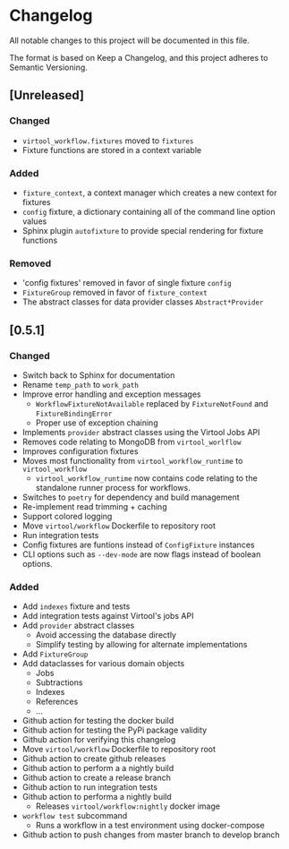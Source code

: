 # Changelog

All notable changes to this project will be documented in this file.

The format is based on Keep a Changelog, and this project adheres to Semantic Versioning.
## [Unreleased]

### Changed

- `virtool_workflow.fixtures` moved to `fixtures`
- Fixture functions are stored in a context variable

### Added
- `fixture_context`, a context manager which creates a new context for fixtures
- `config` fixture, a dictionary containing all of the command line option values
- Sphinx plugin `autofixture` to provide special rendering for fixture functions

### Removed
- 'config fixtures' removed in favor of single fixture `config`
- `FixtureGroup` removed in favor of `fixture_context`
- The abstract classes for data provider classes `Abstract*Provider`

## [0.5.1]

### Changed

- Switch back to Sphinx for documentation
- Rename `temp_path` to `work_path`
- Improve error handling and exception messages
    - `WorkflowFixtureNotAvailable` replaced by `FixtureNotFound` and `FixtureBindingError`
    - Proper use of exception chaining
- Implements `provider` abstract classes using the Virtool Jobs API 
- Removes code relating to MongoDB from `virtool_worlflow` 
- Improves configuration fixtures
- Moves most functionality from `virtool_workflow_runtime` to `virtool_workflow`
    - `virtool_workflow_runtime` now contains code relating to the standalone runner process for workflows.
- Switches to `poetry` for dependency and build management
- Re-implement read trimming + caching
- Support colored logging
- Move `virtool/workflow` Dockerfile to repository root
- Run integration tests
- Config fixtures are funtions instead of `ConfigFixture` instances
- CLI options such as `--dev-mode` are now flags instead of boolean options.

### Added

- Add `indexes` fixture and tests
- Add integration tests against Virtool's jobs API
- Add `provider` abstract classes
    - Avoid accessing the database directly
    - Simplify testing by allowing for alternate implementations
- Add `FixtureGroup`
- Add dataclasses for various domain objects
    - Jobs
    - Subtractions
    - Indexes
    - References
    - ...
- Github action for testing the docker build
- Github action for testing the PyPi package validity
- Github action for verifying this changelog
- Move `virtool/workflow` Dockerfile to repository root
- Github action to create github releases
- Github action to perform a a nightly build
- Github action to create a release branch
- Github action to run integration tests
- Github action to performa a nightly build
    - Releases `virtool/workflow:nightly` docker image
- `workflow test` subcommand
    - Runs a workflow in a test environment using docker-compose
- Github action to push changes from master branch to develop branch

